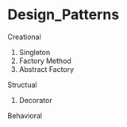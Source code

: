 # Design_Patterns

Creational
1) Singleton
2) Factory Method
3) Abstract Factory

Structual
1) Decorator

Behavioral
